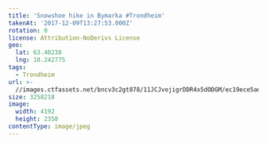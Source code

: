 ```yaml
---
title: 'Snowshoe hike in Bymarka #Trondheim'
takenAt: '2017-12-09T13:27:53.000Z'
rotation: 0
license: Attribution-NoDerivs License
geo:
  lat: 63.40238
  lng: 10.242775
tags:
  - Trondheim
url: >-
  //images.ctfassets.net/bncv3c2gt878/11JCJvojigrDDR4x5dODGM/ec19ece5ad0ffe87d28898800bdcde7c/snowshoe-hike-in-bymarka-trondheim_25089182988_o
size: 3258218
image:
  width: 4192
  height: 2358
contentType: image/jpeg
---
```


